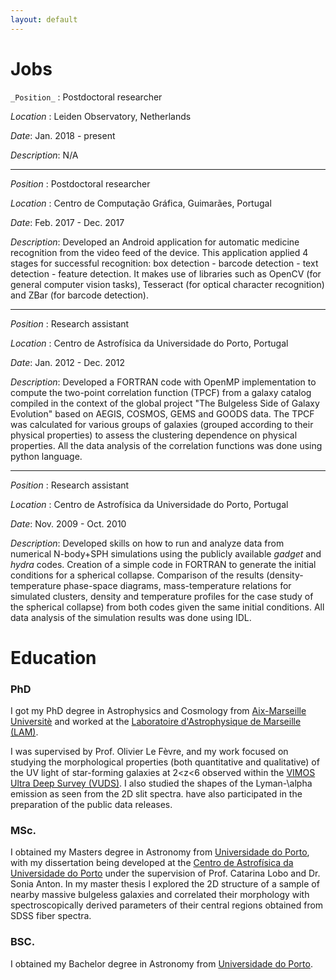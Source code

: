 ```yaml
---
layout: default
---
```


# Jobs

`_Position_` : Postdoctoral researcher

_Location_ : Leiden Observatory, Netherlands

_Date_: Jan. 2018 - present

_Description_: N/A
* * *
_Position_ : Postdoctoral researcher

_Location_ : Centro de Computação Gráfica, Guimarães, Portugal

_Date_: Feb. 2017 - Dec. 2017

_Description_: Developed an Android application for automatic medicine recognition from the video feed of the device. This application applied 4 stages for successful recognition: box detection - barcode detection - text detection - feature detection. It makes use of libraries such as OpenCV (for general computer vision tasks), Tesseract (for optical character recognition) and ZBar (for barcode detection).
* * *
_Position_ : Research assistant

_Location_ : Centro de Astrofísica da Universidade do Porto, Portugal

_Date_: Jan. 2012 - Dec. 2012

_Description_: Developed a FORTRAN code with OpenMP implementation to compute the two-point correlation function (TPCF) from a galaxy catalog compiled in the context of the global project "The Bulgeless Side of Galaxy Evolution" based on AEGIS, COSMOS, GEMS and GOODS data. The TPCF was calculated for various groups of galaxies (grouped according to their physical properties) to assess the clustering dependence on physical properties. All the data analysis of the correlation functions was done using python language.
* * *
_Position_ : Research assistant

_Location_ : Centro de Astrofísica da Universidade do Porto, Portugal

_Date_: Nov. 2009 - Oct. 2010

_Description_: Developed skills on how to run and analyze data from numerical N-body+SPH simulations using the publicly available _gadget_ and _hydra_ codes. Creation of a simple code in FORTRAN to generate the initial conditions for a spherical collapse. Comparison of the results (density-temperature phase-space diagrams, mass-temperature relations for simulated clusters, density and temperature profiles for the case study of the spherical collapse) from both codes given the same initial conditions. All data analysis of the simulation results was done using IDL.

# Education

### PhD

I got my PhD degree in Astrophysics and Cosmology from [Aix-Marseille Universitè](https://sciences.univ-amu.fr/) and worked at the [Laboratoire d'Astrophysique de Marseille (LAM)](https://www.lam.fr/?lang=fr).

I was supervised by Prof. Olivier Le Fèvre, and my work focused on studying the morphological properties (both quantitative and qualitative) of the UV light of star-forming galaxies at 2<z<6 observed within the [VIMOS Ultra Deep Survey (VUDS)](http://cesam.oamp.fr/vuds/). I also studied the shapes of the Lyman-\alpha emission as seen from the 2D slit spectra. have also participated in the preparation of the public data releases.

### MSc.

I obtained my Masters degree in Astronomy from [Universidade do Porto](https://sigarra.up.pt/fcup/pt/web_page.inicial), with my dissertation being developed at the [Centro de Astrofísica da Universidade do Porto](https://www.astro.up.pt/) under the supervision of Prof. Catarina Lobo and Dr. Sonia Anton. In my master thesis I explored the 2D structure of a sample of nearby massive bulgeless galaxies and correlated their morphology with spectroscopically derived parameters of their central regions obtained from SDSS fiber spectra.

### BSC.

I obtained my Bachelor degree in Astronomy from [Universidade do Porto](https://sigarra.up.pt/fcup/pt/web_page.inicial).
